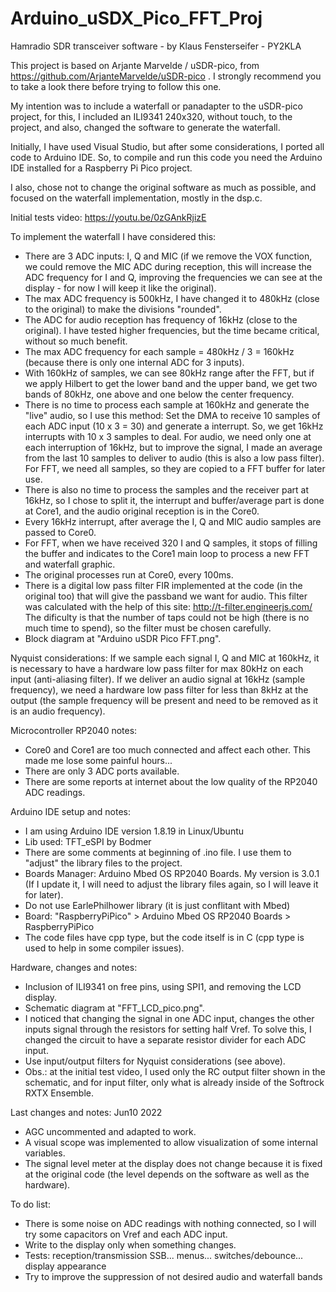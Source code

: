 # Arduino_uSDX_Pico_FFT_Proj
Hamradio SDR transceiver software   -  by Klaus Fensterseifer - PY2KLA



This project is based on  Arjante Marvelde / uSDR-pico, from https://github.com/ArjanteMarvelde/uSDR-pico
 . I strongly recommend you to take a look there before trying to follow this one.

My intention was to include a waterfall or panadapter to the uSDR-pico project, for this, I included an ILI9341 240x320, without touch, to the project, and also, changed the software to generate the waterfall.

Initially, I have used Visual Studio, but after some considerations, I ported all code to Arduino IDE. So, to compile and run this code you need the Arduino IDE installed for a Raspberry Pi Pico project.

I also, chose not to change the original software as much as possible, and focused on the waterfall implementation, mostly in the dsp.c.


Initial tests video:  https://youtu.be/0zGAnkRjizE


To implement the waterfall I have considered this:

- There are 3 ADC inputs: I, Q and MIC  (if we remove the VOX function, we could remove the MIC ADC during reception, this will increase the ADC frequency for I and Q, improving the frequencies we can see at the display - for now I will keep it like the original).
- The max ADC frequency is 500kHz, I have changed it to 480kHz (close to the original) to make the divisions "rounded".
- The ADC for audio reception has frequency of 16kHz (close to the original). I have tested higher frequencies, but the time became critical, without so much benefit.
- The max ADC frequency for each sample = 480kHz / 3 = 160kHz   (because there is only one internal ADC for 3 inputs).
- With 160kHz of samples, we can see 80kHz range after the FFT, but if we apply Hilbert to get the lower band and the upper band, we get two bands of 80kHz, one above and one below the center frequency.
- There is no time to process each sample at 160kHz and generate the "live" audio, so I use this method:
    Set the DMA to receive 10 samples of each ADC input (10 x 3 = 30) and generate a interrupt.
    So, we get 16kHz interrupts with 10 x 3 samples to deal. 
    For audio, we need only one at each interruption of 16kHz, but to improve the signal, I made an average from the last 10 samples to deliver to audio (this is also a low pass filter).
    For FFT, we need all samples, so they are copied to a FFT buffer for later use.
- There is also no time to process the samples and the receiver part at 16kHz, so I chose to split it, the interrupt and buffer/average part is done at Core1, and the audio original reception is in the Core0.
- Every 16kHz interrupt, after average the I, Q and MIC audio samples are passed to Core0.
- For FFT, when we have received 320 I and Q samples, it stops of filling the buffer and indicates to the Core1 main loop to process a new FFT and waterfall graphic.
- The original processes run at Core0, every 100ms.
- There is a digital low pass filter FIR implemented at the code (in the original too) that will give the passband we want for audio.
  This filter was calculated with the help of this site:  http://t-filter.engineerjs.com/
  The dificulty is that the number of taps could not be high (there is no much time to spend), so the filter must be chosen carefully.
- Block diagram at "Arduino uSDR Pico FFT.png".


Nyquist considerations:
If we sample each signal I, Q and MIC at 160kHz, it is necessary to have a hardware low pass filter for max 80kHz on each input (anti-aliasing filter).
If we deliver an audio signal at 16kHz (sample frequency), we need a hardware low pass filter for less than 8kHz at the output (the sample frequency will be present and need to be removed as it is an audio frequency).


Microcontroller RP2040 notes:
- Core0 and Core1 are too much connected and affect each other. This made me lose some painful hours...
- There are only 3 ADC ports available.
- There are some reports at internet about the low quality of the RP2040 ADC readings.


Arduino IDE setup and notes:
- I am using Arduino IDE version 1.8.19 in Linux/Ubuntu
- Lib used: TFT_eSPI by Bodmer
- There are some comments at beginning of  .ino  file.  I use them to "adjust" the library files to the project.
- Boards Manager:  Arduino Mbed OS RP2040 Boards. My version is 3.0.1 (If I update it, I will need to adjust the library files again, so I will leave it for later).
- Do not use EarlePhilhower library (it is just conflitant with Mbed)
- Board: "RaspberryPiPico"  >  Arduino Mbed OS RP2040 Boards  >  RaspberryPiPico
- The code files have cpp type, but the code itself is in C (cpp type is used to help in some compiler issues).

Hardware, changes and notes:
- Inclusion of ILI9341 on free pins, using SPI1, and removing the LCD display.
- Schematic diagram at "FFT_LCD_pico.png".
- I noticed that changing the signal in one ADC input, changes the other inputs signal through the resistors for setting half Vref. To solve this, I changed the circuit to have a separate resistor divider for each ADC input.
- Use input/output filters for Nyquist considerations (see above). 
- Obs.: at the initial test video, I used only the RC output filter shown in the schematic, and for input filter, only what is already inside of the Softrock RXTX Ensemble.


Last changes and notes:
Jun10 2022
- AGC uncommented and adapted to work.
- A visual scope was implemented to allow visualization of some internal variables.
- The signal level meter at the display does not change because it is fixed at the original code (the level depends on the software as well as the hardware).


To do list:
- There is some noise on ADC readings with nothing connected, so I will try some capacitors on Vref and each ADC input.
- Write to the display only when something changes.
- Tests: reception/transmission SSB...  menus...  switches/debounce...   display appearance
- Try to improve the suppression of not desired audio and waterfall bands

